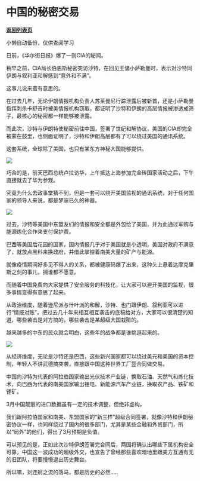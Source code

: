 # 中国的秘密交易

[**返回列表页**](/gzh/政事堂2019)

小懒自动备份，仅供查阅学习

日前，《华尔街日报》爆了一则CIA的秘闻。

稍早之前，CIA局长伯恩斯秘密突访沙特，在回见王储小萨勒曼时，表示对沙特同伊朗与叙利亚和解感到“意外和不满”。

这事儿说来蛮有意思的。

在过去几年，无论伊朗情报机构负责人苏莱曼尼行踪泄露后被斩首，还是小萨勒曼指挥刺杀卡舒吉时被美情报机构窃取，都证明了沙特和伊朗的高层情报被渗透成筛子，最核心的秘密都一样能够被泄露。

而此次，沙特与伊朗特使秘密前往中国，签署了世纪和解协议，美国的CIA却完全被蒙在鼓里，也侧面证明了，沙特和伊朗高层都有了可以绕过美国的通讯系统。  

这套系统，全球除了美国，也只有某东方神秘大国能够提供。

![](https://mmbiz.qpic.cn/mmbiz_png/rxhS23yu8cNSctAniadKTksa04ibkcg7BGj06H4KtVKnAFWXHuyKzOYDWXy1BmgM5l4G3VbFUUL1BnEXS0RtYficQ/640?wx_fmt=png)

巧合的是，前天巴西总统卢拉访华，上午抵达上海参加完金砖国家活动之后，下午直接就去了华为参观。

究竟为什么去政事堂猜不到，但是一套可以绕开美国监视的通讯系统，对于任何国家的领导人来说，都是梦寐已久的神器。

![](https://mmbiz.qpic.cn/mmbiz_jpg/rxhS23yu8cNSctAniadKTksa04ibkcg7BGkuNibIZMb0HKPPlxAWAplBu5yKibStQ1hszK4HwoW1JRX9JSxomNKFjQ/640?wx_fmt=jpeg)

过去，沙特等美国中东盟友们的情报和安全都是外包给了美国，并为此通过军购与能源炼化合作来支付保护费。

巴西等美国后花园的国家，国内情报几乎对于美国就是小透明，美国对政府不满意了，就放点黑料来换政府，并借此掌控着南美大量的矿产与能源。  

就像疫情期间好多见不得人的关系，都被健康码爆了出来，这种头上悬着达摩克里斯之剑的事儿，搁谁都不愿意。

而随着中国免费向大家提供了安全服务的科技化，让大家可以避开美国的监视，很多事情变得有意思了起来。

从政治维度，随着逊尼派与什叶派的和解，沙特、也门跟伊朗、叙利亚可以进行“情报对账”，把过去几十年来相互相互袭击的底稿给对方，大家可以很清楚的知道，哪些袭击是对方搞的，哪些袭击是某超级大国栽赃的。  

越来越多的中东的民众就会明白，这些年的战争都是谁挑逗起来的。

![](https://mmbiz.qpic.cn/mmbiz_jpg/rxhS23yu8cNSctAniadKTksa04ibkcg7BGRicUMVoXk9DZFVw9YY11OLIZezNctiafJgriaeSM2Rn0ucpcmbswcKicaA/640?wx_fmt=jpeg)

从经济维度，无论是沙特还是巴西，这些新兴国家都可以绕过美元和美国的资本控制，年轻人不讲武德搞突袭，直接跟中国这种世界工厂签合同做交易。

中国向沙特为代表的阿拉伯国家输出光伏技术产业链，换取石油、天然气和炼化技术，向巴西为代表的南美国家输出锂电、新能源汽车产业链，换取农产品、铁矿和锂矿。

3月中国靓丽的进口数据虽有一定的技术调整，但绝非虚构。

我们跟阿拉伯国家和南美、东盟国家的“新三样”超级合同签署，就像沙特和伊朗秘密协议一样，也同样绕过了国内的很多部门，尤其是某些金融和外贸部门，所以“局外”的他们，得出了3月预期是负值。

可以预见的是，正如此次沙特伊朗签署完合同后，两国将确认出哪些下属机构安全可靠，中国这一波成功的超级外交，也宣告了曾经那些喜欢暗地里跟美方互通有无的旧团队，将要慢慢退出历史舞台。

所以嘛，刘连舸之流的落马，都是历史的必然.....

